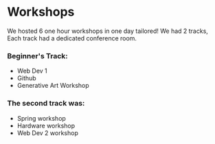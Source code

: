 # Workshops

We hosted 6 one hour workshops in one day tailored! We had 2 tracks, Each track had a dedicated conference room.

### Beginner's Track:
- Web Dev 1
- Github
- Generative Art Workshop

### The second track was:

- Spring workshop
- Hardware workshop
- Web Dev 2 workshop


